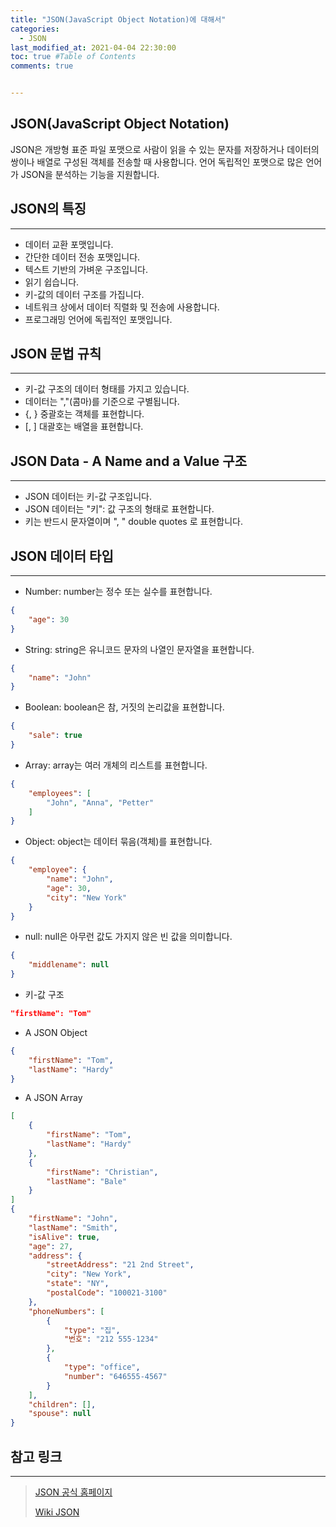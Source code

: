 ```yaml
---
title: "JSON(JavaScript Object Notation)에 대해서"
categories: 
  - JSON
last_modified_at: 2021-04-04 22:30:00
toc: true #Table of Contents
comments: true


---
```


## JSON(JavaScript Object Notation)

JSON은 개방형 표준 파일 포맷으로 사람이 읽을 수 있는 문자를 저장하거나 데이터의 쌍이나 배열로 구성된 객체를 전송할 때 사용합니다. 언어 독립적인 포맷으로 많은 언어가 JSON을 분석하는 기능을 지원합니다.

## JSON의 특징

------

-   데이터 교환 포맷입니다.
-   간단한 데이터 전송 포맷입니다.
-   텍스트 기반의 가벼운 구조입니다.
-   읽기 쉽습니다.
-   키-값의 데이터 구조를 가집니다.
-   네트워크 상에서 데이터 직렬화 및 전송에 사용합니다.
-   프로그래밍 언어에 독립적인 포맷입니다.

## JSON 문법 규칙

------

-   키-값 구조의 데이터 형태를 가지고 있습니다.
-   데이터는 ","(콤마)를 기준으로 구별됩니다.
-   {, } 중괄호는 객체를 표현합니다.
-   [, ] 대괄호는 배열을 표현합니다.

## JSON Data - A Name and a Value 구조

------

-   JSON 데이터는 키-값 구조입니다.
-   JSON 데이터는 "키": 값 구조의 형태로 표현합니다.
-   키는 반드시 문자열이며 ", " double quotes 로 표현합니다.

## JSON 데이터 타입

------

-   Number: number는 정수 또는 실수를 표현합니다.

```json
{
	"age": 30
}
```

-   String: string은 유니코드 문자의 나열인 문자열을 표현합니다.

```json
{
	"name": "John"
}
```

-   Boolean: boolean은 참, 거짓의 논리값을 표현합니다.

```json
{
	"sale": true
}
```

-   Array: array는 여러 개체의 리스트를 표현합니다.

```json
{
	"employees": [
		"John", "Anna", "Petter"
	]
}
```

-   Object: object는 데이터 묶음(객체)를 표현합니다.

```json
{
	"employee": {
		"name": "John",
		"age": 30,
		"city": "New York"
	}
}
```

-   null: null은 아무런 값도 가지지 않은 빈 값을 의미합니다.

```json
{
	"middlename": null
}
```

-   키-값 구조

```json
"firstName": "Tom"
```

-   A JSON Object

```json
{
	"firstName": "Tom",
	"lastName": "Hardy"
}
```

-   A JSON Array

```json
[
	{
		"firstName": "Tom",
		"lastName": "Hardy"
	},
	{
		"firstName": "Christian",
		"lastName": "Bale"
	}
]
{
	"firstName": "John",
	"lastName": "Smith",
	"isAlive": true,
	"age": 27,
	"address": {
		"streetAddress": "21 2nd Street",
		"city": "New York",
		"state": "NY",
		"postalCode": "100021-3100"
	},
	"phoneNumbers": [
		{
			"type": "집",
			"번호": "212 555-1234"
		},
		{
			"type": "office",
			"number": "646555-4567"
		}
	],
	"children": [],
	"spouse": null
}
```

## 참고 링크

---

>   [JSON 공식 홈페이지](https://www.json.org/json-en.html)
>
>   [Wiki JSON](https://en.wikipedia.org/wiki/JSON)